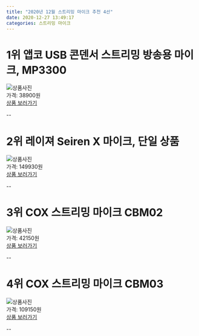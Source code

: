 ```yaml
---
title: "2020년 12월 스트리밍 마이크 추천 4선"
date: 2020-12-27 13:49:17
categories: 스트리밍 마이크
---
```



# 1위 앱코 USB 콘덴서 스트리밍 방송용 마이크, MP3300
![상품사진](https://static.coupangcdn.com/image/retail/images/2020/07/22/19/1/a26d648d-1ecf-4530-8006-06bd7b2f2b62.jpg)  
가격: 38900원  
[상품 보러가기](https://link.coupang.com/re/AFFSDP?lptag=AF8330091&pageKey=1923939400&itemId=3266485975&vendorItemId=71253522010&traceid=V0-153-4c44dd4fda721bd5)  

--
# 2위 레이져 Seiren X 마이크, 단일 상품
![상품사진](https://static.coupangcdn.com/image/product/image/vendoritem/2018/06/25/3589848996/6d5f52f2-a000-4fbe-89f0-15d41bc6f6e9.jpg)  
가격: 149930원  
[상품 보러가기](https://link.coupang.com/re/AFFSDP?lptag=AF8330091&pageKey=71854254&itemId=239547514&vendorItemId=3589848996&traceid=V0-153-62be083f6ac5fe7d)  

--
# 3위 COX 스트리밍 마이크 CBM02
![상품사진](https://static.coupangcdn.com/image/retail/images/2020/08/12/15/1/f93b4bb7-37ad-41ac-9ea1-e0a70b218f37.jpg)  
가격: 42150원  
[상품 보러가기](https://link.coupang.com/re/AFFSDP?lptag=AF8330091&pageKey=1951438746&itemId=3314879907&vendorItemId=71301763619&traceid=V0-153-6e05b6c17ceeb21c)  

--
# 4위 COX 스트리밍 마이크 CBM03
![상품사진](https://static.coupangcdn.com/image/retail/images/2020/08/05/11/0/34bcc71d-2e7d-4d63-ada6-a8da38b87bf0.jpg)  
가격: 109150원  
[상품 보러가기](https://link.coupang.com/re/AFFSDP?lptag=AF8330091&pageKey=1951438755&itemId=3314879922&vendorItemId=71301763634&traceid=V0-153-089c11fbe49fbafb)  

--
